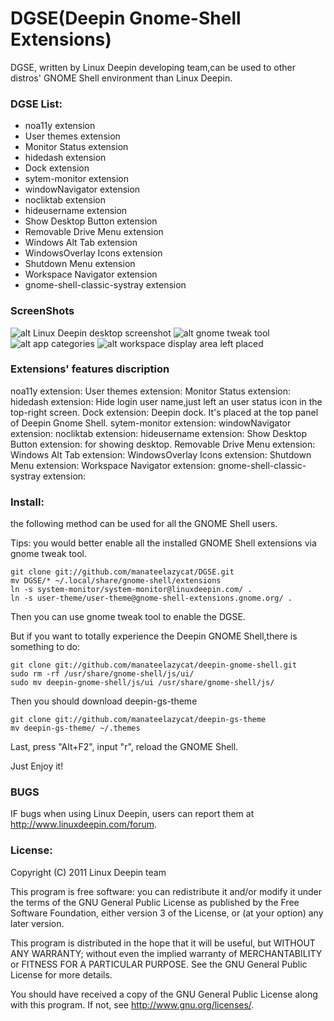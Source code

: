 # DGSE(Deepin Gnome-Shell Extensions)

DGSE, written by Linux Deepin developing team,can be used to other distros' GNOME Shell environment than Linux Deepin.

### DGSE List: 

* noa11y extension
* User themes extension
* Monitor Status extension
* hidedash extension
* Dock extension
* sytem-monitor extension
* windowNavigator extension
* nocliktab extension
* hideusername extension
* Show Desktop Button extension
* Removable Drive Menu extension
* Windows Alt Tab extension
* WindowsOverlay Icons extension
* Shutdown Menu extension
* Workspace Navigator extension
* gnome-shell-classic-systray extension


### ScreenShots

![alt Linux Deepin desktop screenshot](http://i.imgur.com/qaIVQ.jpg)
![alt gnome tweak tool](http://i.imgur.com/YEc85.png)
![alt app categories](http://i.imgur.com/S3Uz5.jpg)
![alt workspace display area left placed](http://i.imgur.com/YnIfm.jpg)

### Extensions' features discription

noa11y extension: 
User themes extension: 
Monitor Status extension: 
hidedash extension: Hide login user name,just left an user status icon in the top-right screen.
Dock extension: Deepin dock. It's placed at the top panel of Deepin Gnome Shell. 
sytem-monitor extension: 
windowNavigator extension: 
nocliktab extension: 
hideusername extension: 
Show Desktop Button extension: for showing desktop. 
Removable Drive Menu extension: 
Windows Alt Tab extension: 
WindowsOverlay Icons extension: 
Shutdown Menu extension: 
Workspace Navigator extension: 
gnome-shell-classic-systray extension:

### Install:

the following method can be used for all the GNOME Shell users.

Tips: you would better enable all the installed GNOME Shell extensions via gnome tweak tool. 

	git clone git://github.com/manateelazycat/DGSE.git
	mv DGSE/* ~/.local/share/gnome-shell/extensions
	ln -s system-monitor/system-monitor@linuxdeepin.com/ .
	ln -s user-theme/user-theme@gnome-shell-extensions.gnome.org/ .
	
Then you can use gnome tweak tool to enable the DGSE.

But if you want to totally experience the Deepin GNOME Shell,there is  something to do:

	git clone git://github.com/manateelazycat/deepin-gnome-shell.git
	sudo rm -rf /usr/share/gnome-shell/js/ui/ 
	sudo mv deepin-gnome-shell/js/ui /usr/share/gnome-shell/js/

Then you should download deepin-gs-theme

	git clone git://github.com/manateelazycat/deepin-gs-theme
	mv deepin-gs-theme/ ~/.themes

Last, press "Alt+F2", input "r", reload the GNOME Shell.

Just Enjoy it!

### BUGS

IF bugs when using Linux Deepin, users can report them at <http://www.linuxdeepin.com/forum>.

### License:

Copyright (C) 2011 Linux Deepin team

This program is free software: you can redistribute it and/or modify it under the terms of the GNU General Public 
License as published by the Free Software Foundation, either version 3 of the License, or (at your option) any later 
version.

This program is distributed in the hope that it will be useful, but WITHOUT ANY WARRANTY; without even the implied 
warranty of MERCHANTABILITY or FITNESS FOR A PARTICULAR PURPOSE. See the GNU General Public License for more details.

You should have received a copy of the GNU General Public License along with this program. If not, see 
<http://www.gnu.org/licenses/>.
  
